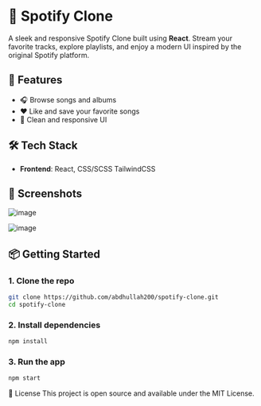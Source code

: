 # 🎵 Spotify Clone

A sleek and responsive Spotify Clone built using **React**. Stream your favorite tracks, explore playlists, and enjoy a modern UI inspired by the original Spotify platform.

## 🚀 Features

- 🎧 Browse songs and albums
- ❤️ Like and save your favorite songs
- 🎨 Clean and responsive UI

## 🛠️ Tech Stack

- **Frontend**: React, CSS/SCSS TailwindCSS

## 📸 Screenshots

![image](https://github.com/user-attachments/assets/8620d932-e519-4b92-b810-1c132df6b593)

![image](https://github.com/user-attachments/assets/1d3969f0-229d-4491-96c2-5e7a59885845)



## 📦 Getting Started

### 1. Clone the repo
```bash
git clone https://github.com/abdhullah200/spotify-clone.git
cd spotify-clone
```

### 2. Install dependencies
```bash
npm install
```

### 3. Run the app
```bash
npm start
```

📜 License
This project is open source and available under the MIT License.







